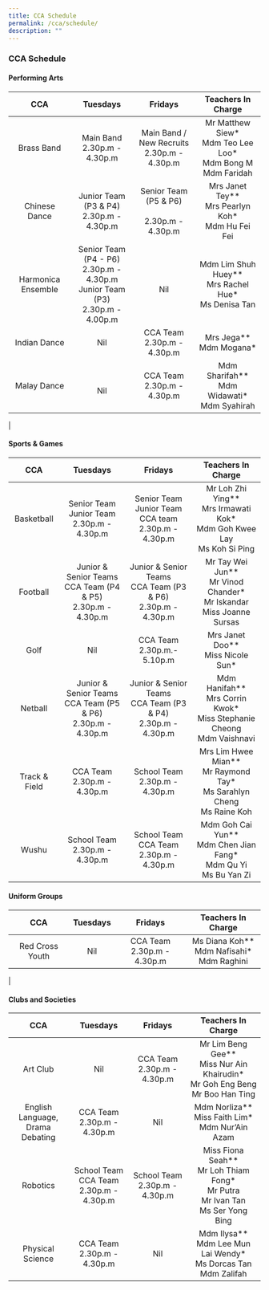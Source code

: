 ```yaml
---
title: CCA Schedule
permalink: /cca/schedule/
description: ""
---
```

### **CCA Schedule**

#### **Performing Arts**

| CCA | Tuesdays | Fridays | Teachers In Charge |
|:---:|:---:|:---:|:---:|
|   Brass Band |  Main Band<br>2.30p.m - 4.30p.m |  Main Band / New Recruits<br>2.30p.m - 4.30p.m  | Mr Matthew Siew*<br>Mdm Teo Lee Loo*<br>Mdm Bong M<br>Mdm Faridah  |
|  Chinese Dance | Junior Team (P3 & P4)<br>2.30p.m - 4.30p.m  | Senior Team (P5 & P6)<br><br>2.30p.m - 4.30p.m | Mrs Janet Tey**<br>Mrs Pearlyn Koh*<br>Mdm Hu Fei Fei |
| Harmonica Ensemble  | Senior Team  (P4 - P6)<br>2.30p.m - 4.30p.m <br>Junior Team (P3)<br>2.30p.m - 4.00p.m  | <br> Nil  | Mdm Lim Shuh Huey**<br>Mrs Rachel Hue*<br>Ms Denisa Tan  |
| Indian Dance  |   Nil | CCA Team<br>2.30p.m - 4.30p.m  |  Mrs Jega**<br>Mdm Mogana* |
|  Malay Dance | <br> Nil | CCA Team<br>2.30p.m - 4.30p.m  | Mdm Sharifah**<br>Mdm Widawati*<br>Mdm Syahirah  |
|

#### **Sports & Games**

| CCA | Tuesdays | Fridays | Teachers In Charge |
|:---:|:---:|:---:|:---:|
|  Basketball | Senior Team <br>Junior Team <br>2.30p.m - 4.30p.m  | Senior Team <br> Junior Team CCA team <br>2.30p.m - 4.30p.m |  Mr Loh Zhi Ying**<br>Mrs Irmawati Kok*<br>Mdm Goh Kwee Lay<br>Ms Koh Si Ping |
|  Football |  Junior & Senior Teams<br> CCA Team (P4 & P5)<br>2.30p.m - 4.30p.m |  Junior & Senior Teams<br> CCA Team (P3 & P6)<br>2.30p.m - 4.30p.m  | Mr Tay Wei Jun**<br>Mr Vinod Chander*<br>Mr Iskandar<br>Miss Joanne Sursas   |
|  Golf | Nil  |  CCA Team<br>2.30p.m.- 5.10p.m | Mrs Janet Doo**<br>Miss Nicole Sun*  |
|  Netball | Junior & Senior Teams<br> CCA Team (P5 & P6)<br>2.30p.m - 4.30p.m  | Junior & Senior Teams<br> CCA Team (P3 & P4)<br>2.30p.m - 4.30p.m   | Mdm Hanifah**<br>Mrs Corrin Kwok*<br>Miss Stephanie Cheong<br>Mdm Vaishnavi  |
|  Track & Field | CCA Team<br>2.30p.m - 4.30p.m   | School Team<br>2.30p.m - 4.30p.m   | Mrs Lim Hwee Mian**<br>Mr Raymond Tay*<br>Ms Sarahlyn Cheng<br>Ms Raine Koh   |
|  Wushu |  School Team<br>2.30p.m - 4.30p.m  | School Team<br>CCA Team<br>2.30p.m - 4.30p.m | Mdm Goh Cai Yun**<br>Mdm Chen Jian Fang*<br>Mdm Qu Yi<br>Ms Bu Yan Zi   |

#### **Uniform Groups**

| CCA | Tuesdays | Fridays | Teachers In Charge |
|:---:|:---:|:---:|:---:|
|  Red Cross Youth |  Nil |  CCA Team<br>2.30p.m - 4.30p.m  | Ms Diana Koh**<br>Mdm Nafisahi*<br>Mdm Raghini  |
|

#### **Clubs and Societies**

| CCA | Tuesdays | Fridays | Teachers In Charge |
|:---:|:---:|:---:|:---:|
|  Art Club |   Nil | CCA Team<br>2.30p.m - 4.30p.m    |  Mr Lim Beng Gee** <br>Miss Nur Ain Khairudin*<br>Mr Goh Eng Beng<br>Mr Boo Han Ting  |
|  English Language,<br>Drama Debating |    CCA Team<br>2.30p.m - 4.30p.m |  Nil |  Mdm Norliza**<br>Miss Faith Lim*<br>Mdm Nur’Ain Azam  |
|  Robotics |  School Team<br>CCA Team<br>2.30p.m - 4.30p.m  |  School Team<br>2.30p.m - 4.30p.m | Miss Fiona Seah**<br>Mr Loh Thiam Fong*<br>Mr Putra<br>Mr Ivan Tan<br>Ms Ser Yong Bing  |
| Physical Science |  CCA Team<br>2.30p.m - 4.30p.m  |  Nil | Mdm Ilysa**<br>Mdm Lee Mun Lai Wendy*<br>Ms Dorcas Tan<br>Mdm Zalifah  |